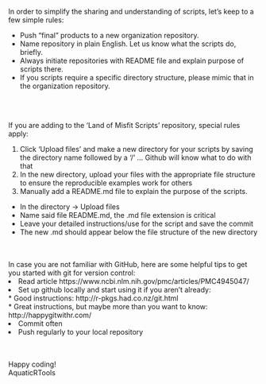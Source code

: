 In order to simplify the sharing and understanding of scripts, let’s keep to a few simple rules:
-	Push “final” products to a new organization repository.
-	Name repository in plain English. Let us know what the scripts do, briefly.
-	Always initiate repositories with README file and explain purpose of scripts there.
-	If you scripts require a specific directory structure, please mimic that in the organization repository.
<br>
<br>

If you are adding to the ‘Land of Misfit Scripts’ repository, special rules apply:<br>
1.	Click ‘Upload files’ and make a new directory for your scripts by saving the directory name followed by  a ‘/’ … Github will know what to do with that<br>
2.	In the new directory, upload your files with the appropriate file structure to ensure the reproducible examples work for others<br>
3.	Manually add a README.md file to explain the purpose of the scripts.<br>
   -	In the directory -> Upload files
   -	Name said file README.md, the .md file extension is critical
   -	Leave your detailed instructions/use for the script and save the commit
   -	The new .md should appear below the file structure of the new directory
 
<br>
<br>
In case you are not familiar with GitHub, here are some helpful tips to get you started with git for version control:<br>
<li>	Read article https://www.ncbi.nlm.nih.gov/pmc/articles/PMC4945047/ <br>
<li>	Set up github locally and start using it if you aren’t already:<br>
     *	Good instructions: http://r-pkgs.had.co.nz/git.html<br>
     *	Great instructions, but maybe more than you want to know: http://happygitwithr.com/ <br>
<li>	Commit often<br>
<li>	Push regularly to your local repository<br>
<br>
<br>

Happy coding!
<br>
AquaticRTools
